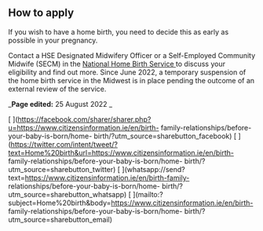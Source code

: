 ##  How to apply

If you wish to have a home birth, you need to decide this as early as possible
in your pregnancy.

Contact a HSE Designated Midwifery Officer or a Self-Employed Community
Midwife (SECM) in the [ National Home Birth Service
](https://www.hse.ie/eng/services/list/3/maternity/homebirth-services.html) to
discuss your eligibility and find out more. Since June 2022, a temporary
suspension of the home birth service in the Midwest is in place pending the
outcome of an external review of the service.

_**Page edited:** 25 August 2022 _

[
](https://facebook.com/sharer/sharer.php?u=https://www.citizensinformation.ie/en/birth-
family-relationships/before-your-baby-is-born/home-
birth/?utm_source=sharebutton_facebook) [
](https://twitter.com/intent/tweet/?text=Home%20birth&url=https://www.citizensinformation.ie/en/birth-
family-relationships/before-your-baby-is-born/home-
birth/?utm_source=sharebutton_twitter) [
](whatsapp://send?text=https://www.citizensinformation.ie/en/birth-family-
relationships/before-your-baby-is-born/home-
birth/?utm_source=sharebutton_whatsapp) [
](mailto:?subject=Home%20birth&body=https://www.citizensinformation.ie/en/birth-
family-relationships/before-your-baby-is-born/home-
birth/?utm_source=sharebutton_email) [ ](javascript:void\(0\))
